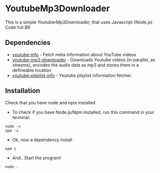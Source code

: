 # YoutubeMp3Downloader
This is a simple YoutuberMp3Downloader, that uses Javascript (Node.js)
Code full BR

## Dependencies

* [youtube-info](https://www.npmjs.com/package/youtube-info) - Fetch meta information about YouTube videos
* [youtube-mp3-downloader](https://www.npmjs.com/package/youtube-mp3-downloader) - Downloads Youtube videos (in parallel, as streams), encodes the audio data as mp3 and stores them in a defineable location
* [youtube-playlist-info](https://www.npmjs.com/package/youtube-playlist-info) - Youtube playlist information fetcher.

## Installation
Check that you have node and npm installed
- To check if you have Node.js/Npm installed, run this command in your terminal:
```
node -v
npm -v
```
- Ok, now a dependency install
```
npm i
```
- And.. Start the program!
```
node .
```
